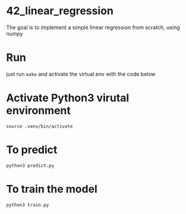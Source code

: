 # 42_linear_regression
The goal is to implement a simple linear regression from scratch, using numpy

# Run
just run `make` and activate the virtual env with the code below

# Activate Python3 virutal environment
`source .venv/bin/activate`

# To predict
`python3 predict.py`

# To train the model
`python3 train.py`
